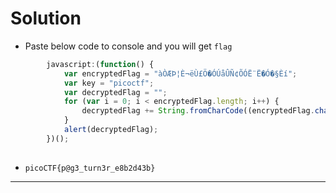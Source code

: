 # Solution

- Paste below code to console and you will get `flag`

```js
        javascript:(function() {
            var encryptedFlag = "àÒÆÞ¦È¬ëÙ£Ö�ÓÚåÛÑ¢ÕÓË¨Ë�Ó�§Èí";
            var key = "picoctf";
            var decryptedFlag = "";
            for (var i = 0; i < encryptedFlag.length; i++) {
                decryptedFlag += String.fromCharCode((encryptedFlag.charCodeAt(i) - key.charCodeAt(i % key.length) + 256) % 256);
            }
            alert(decryptedFlag);
        })();
    
```

- `picoCTF{p@g3_turn3r_e8b2d43b}`

---
